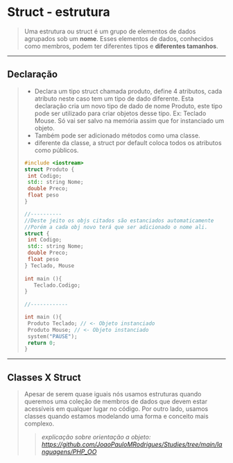 # Struct - estrutura

> Uma estrutura ou struct é um grupo de elementos de dados agrupados sob um **nome**. Esses elementos de dados, conhecidos como membros, podem ter diferentes tipos e **diferentes tamanhos**.

---

## Declaração

> - Declara um tipo struct chamada produto, define 4 atributos, cada atributo neste caso tem um tipo de dado diferente. Esta declaração cria um novo tipo de dado de nome Produto, este tipo pode ser utilizado para criar objetos desse tipo. Ex: Teclado Mouse. Só vai ser salvo na memória assim que for instanciado um objeto. 
> - Também pode ser adicionado métodos como uma classe.
> - diferente da classe, a struct por default coloca todos os atributos como públicos.
>
> ```c++
> #include <iostream>
> struct Produto {
>  int Codigo;
>  std:: string Nome;
>  double Preco;
>  float peso
> }
> 
> //---------- 
> //Deste jeito os objs citados são estanciados automaticamente
> //Porém a cada obj novo terá que ser adicionado o nome ali.
> struct {
>  int Codigo;
>  std:: string Nome;
>  double Preco;
>  float peso
> } Teclado, Mouse
>     
> int main (){
>    Teclado.Codigo;
> }    
>     
> //------------    
> 
> int main (){
>  Produto Teclado; // <- Objeto instanciado 
>  Produto Mouse; // <- Objeto instanciado 
>  system("PAUSE");
>  return 0;
> }
> ```
>
> 

---

## Classes X Struct 

> Apesar de serem quase iguais nós usamos estruturas quando queremos uma coleção de membros de dados que devem estar acessíveis em qualquer lugar no código. Por outro lado, usamos classes quando estamos modelando uma forma e conceito mais complexo.
>
> > *explicação sobre orientação a objeto:* *https://github.com/JoaoPauloMRodrigues/Studies/tree/main/languagens/PHP_OO*